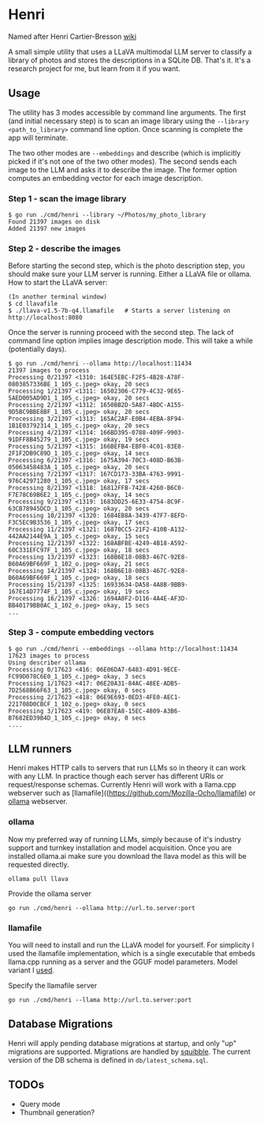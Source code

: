 # Henri

Named after Henri Cartier-Bresson [wiki](https://en.wikipedia.org/wiki/Henri_Cartier-Bresson)

A small simple utility that uses a LLaVA multimodal LLM server to classify a library of photos and stores the descriptions in a SQLite DB. That's it. It's a research project for me, but learn from it if you want.

## Usage

The utility has 3 modes accessible by command line arguments. The first (and initial necessary step) is to scan an image library using the `--library <path_to_library>` command line option. Once scanning is complete the app will terminate.

The two other modes are `--embeddings` and describe (which is implicitly picked if it's not one of the two other modes). The second sends each image to the LLM and asks it to describe the image. The former option computes an embedding vector for each image description.

### Step 1 - scan the image library
```
$ go run ./cmd/henri --library ~/Photos/my_photo_library
Found 21397 images on disk
Added 21397 new images
```

### Step 2 - describe the images
Before starting the second step, which is the photo description step, you should make sure your LLM server is running. Either a LLaVA file or ollama. How to start the LLaVA server:

```
(In another terminal window)
$ cd llavafile
$ ./llava-v1.5-7b-q4.llamafile   # Starts a server listening on http://localhost:8080
```

Once the server is running proceed with the second step. The lack of command line option implies image description mode. This will take a while (potentially days).

```
$ go run ./cmd/henri --ollama http://localhost:11434
21397 images to process
Processing 0/21397 <1310: 164E5EBC-F2F5-4B28-A78F-0803857336BE_1_105_c.jpeg> okay, 20 secs
Processing 1/21397 <1311: 16502306-C779-4C32-9E65-5AED005AD9D1_1_105_c.jpeg> okay, 20 secs
Processing 2/21397 <1312: 1650BB2D-5A87-4BDC-A155-9D5BC9BBE8BF_1_105_c.jpeg> okay, 20 secs
Processing 3/21397 <1313: 165AC2AF-E0B4-4EBA-8F94-1B1E03792314_1_105_c.jpeg> okay, 20 secs
Processing 4/21397 <1314: 166BD395-0788-409F-9903-91DFF8B45279_1_105_c.jpeg> okay, 19 secs
Processing 5/21397 <1315: 166BEFB4-EBF0-4C01-83E8-2F1F2DB9C89D_1_105_c.jpeg> okay, 14 secs
Processing 6/21397 <1316: 1675A394-70C3-408D-B63B-05063458483A_1_105_c.jpeg> okay, 20 secs
Processing 7/21397 <1317: 167CD173-33BA-4763-9991-976C42971280_1_105_c.jpeg> okay, 17 secs
Processing 8/21397 <1318: 16812FFB-7428-4260-B6C0-F7E78C69B6E2_1_105_c.jpeg> okay, 14 secs
Processing 9/21397 <1319: 1683DD25-6E33-4754-8C9F-63CB78945DCD_1_105_c.jpeg> okay, 20 secs
Processing 10/21397 <1320: 1684EB8A-3439-47F7-8EFD-F3C5EC9B3536_1_105_c.jpeg> okay, 17 secs
Processing 11/21397 <1321: 16870CC5-21F2-410B-A132-442AA2144E9A_1_105_c.jpeg> okay, 15 secs
Processing 12/21397 <1322: 168ABFBE-4249-4B18-A592-60C331EFC97F_1_105_c.jpeg> okay, 18 secs
Processing 13/21397 <1323: 168B6E18-08B3-467C-92E8-B60A69BF669F_1_102_o.jpeg> okay, 21 secs
Processing 14/21397 <1324: 168B6E18-08B3-467C-92E8-B60A69BF669F_1_105_c.jpeg> okay, 18 secs
Processing 15/21397 <1325: 16933634-DA58-4A8B-9BB9-167E14D7774F_1_105_c.jpeg> okay, 19 secs
Processing 16/21397 <1326: 1694A0F2-D116-4A4E-AF3D-BB40179BB0AC_1_102_o.jpeg> okay, 15 secs
...
```

### Step 3 - compute embedding vectors

```
$ go run ./cmd/henri --embeddings --ollama http://localhost:11434
17623 images to process
Using describer ollama
Processing 0/17623 <416: 06E06DA7-6483-4D91-9ECE-FC99D078C6E0_1_105_c.jpeg> okay, 3 secs
Processing 1/17623 <417: 06E20A31-84AC-48EE-ADB5-7D2568B66F63_1_105_c.jpeg> okay, 0 secs
Processing 2/17623 <418: 06E9E693-0ED3-4FE0-AEC1-221708D0CBCF_1_102_o.jpeg> okay, 0 secs
Processing 3/17623 <419: 06EB7EA8-15EC-4809-A3B6-B7682ED39B4D_1_105_c.jpeg> okay, 0 secs
....
```

## LLM runners

Henri makes HTTP calls to servers that run LLMs so in theory it can work with any LLM. In practice though each server has different URls or request/response schemas. Currently Henri will work with a llama.cpp webserver such as [llamafile]((https://github.com/Mozilla-Ocho/llamafile) or [ollama](https://ollama.com/) webserver.

### ollama

Now my preferred way of running LLMs, simply because of it's industry support and turnkey installation and model acquisition. Once you are installed ollama.ai make sure you download the llava model as this will be requested directly.

```
ollama pull llava
```

Provide the ollama server

```
go run ./cmd/henri --ollama http://url.to.server:port
```

### llamafile

You will need to install and run the LLaVA model for yourself. For simplicity I used the llamafile implementation, which is a single executable that embeds llama.cpp running as a server and the GGUF model parameters. Model variant I [used](https://huggingface.co/jartine/llava-v1.5-7B-GGUF/blob/main/llava-v1.5-7b-q4.llamafile).

Specify the llamafile server

```
go run ./cmd/henri --llama http://url.to.server:port
```

## Database Migrations

Henri will apply pending database migrations at startup, and only "up" migrations are supported. Migrations are handled by [squibble](https://github.com/tailscale/squibble). The current version of the DB schema is defined in `db/latest_schema.sql`.

## TODOs

- Query mode
- Thumbnail generation?
